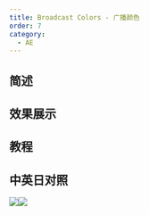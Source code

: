```yaml
---
title: Broadcast Colors - 广播颜色
order: 7
category:
  - AE
---
```


## 简述

## 效果展示

## 教程

## 中英日对照

![](https://mir.yuelili.com/wp-content/uploads/user/AE/effects/AE-Effects-Color-Broadcast_Colors.png)![](https://mir.yuelili.com/wp-content/uploads/user/AE/effects/AE-Effects-Color-Broadcast_Colors_cn.png)
